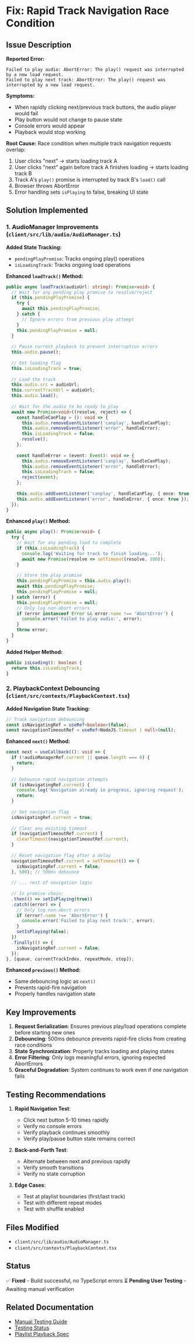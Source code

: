 # Fix: Rapid Track Navigation Race Condition

## Issue Description

**Reported Error:**
```
Failed to play audio: AbortError: The play() request was interrupted by a new load request.
Failed to play next track: AbortError: The play() request was interrupted by a new load request.
```

**Symptoms:**
- When rapidly clicking next/previous track buttons, the audio player would fail
- Play button would not change to pause state
- Console errors would appear
- Playback would stop working

**Root Cause:**
Race condition when multiple track navigation requests overlap:
1. User clicks "next" → starts loading track A
2. User clicks "next" again before track A finishes loading → starts loading track B
3. Track A's `play()` promise is interrupted by track B's `load()` call
4. Browser throws AbortError
5. Error handling sets `isPlaying` to false, breaking UI state

## Solution Implemented

### 1. AudioManager Improvements (`client/src/lib/audio/AudioManager.ts`)

**Added State Tracking:**
- `pendingPlayPromise`: Tracks ongoing play() operations
- `isLoadingTrack`: Tracks ongoing load operations

**Enhanced `loadTrack()` Method:**
```typescript
public async loadTrack(audioUrl: string): Promise<void> {
  // Wait for any pending play promise to resolve/reject
  if (this.pendingPlayPromise) {
    try {
      await this.pendingPlayPromise;
    } catch {
      // Ignore errors from previous play attempt
    }
    this.pendingPlayPromise = null;
  }
  
  // Pause current playback to prevent interruption errors
  this.audio.pause();
  
  // Set loading flag
  this.isLoadingTrack = true;
  
  // Load the track
  this.audio.src = audioUrl;
  this.currentTrackUrl = audioUrl;
  this.audio.load();
  
  // Wait for the audio to be ready to play
  await new Promise<void>((resolve, reject) => {
    const handleCanPlay = (): void => {
      this.audio.removeEventListener('canplay', handleCanPlay);
      this.audio.removeEventListener('error', handleError);
      this.isLoadingTrack = false;
      resolve();
    };
    
    const handleError = (event: Event): void => {
      this.audio.removeEventListener('canplay', handleCanPlay);
      this.audio.removeEventListener('error', handleError);
      this.isLoadingTrack = false;
      reject(event);
    };
    
    this.audio.addEventListener('canplay', handleCanPlay, { once: true });
    this.audio.addEventListener('error', handleError, { once: true });
  });
}
```

**Enhanced `play()` Method:**
```typescript
public async play(): Promise<void> {
  try {
    // Wait for any pending load to complete
    if (this.isLoadingTrack) {
      console.log('Waiting for track to finish loading...');
      await new Promise(resolve => setTimeout(resolve, 100));
    }
    
    // Store the play promise
    this.pendingPlayPromise = this.audio.play();
    await this.pendingPlayPromise;
    this.pendingPlayPromise = null;
  } catch (error) {
    this.pendingPlayPromise = null;
    // Only log non-abort errors
    if (error instanceof Error && error.name !== 'AbortError') {
      console.error('Failed to play audio:', error);
    }
    throw error;
  }
}
```

**Added Helper Method:**
```typescript
public isLoading(): boolean {
  return this.isLoadingTrack;
}
```

### 2. PlaybackContext Debouncing (`client/src/contexts/PlaybackContext.tsx`)

**Added Navigation State Tracking:**
```typescript
// Track navigation debouncing
const isNavigatingRef = useRef<boolean>(false);
const navigationTimeoutRef = useRef<NodeJS.Timeout | null>(null);
```

**Enhanced `next()` Method:**
```typescript
const next = useCallback((): void => {
  if (!audioManagerRef.current || queue.length === 0) {
    return;
  }
  
  // Debounce rapid navigation attempts
  if (isNavigatingRef.current) {
    console.log('Navigation already in progress, ignoring request');
    return;
  }
  
  // Set navigation flag
  isNavigatingRef.current = true;
  
  // Clear any existing timeout
  if (navigationTimeoutRef.current) {
    clearTimeout(navigationTimeoutRef.current);
  }
  
  // Reset navigation flag after a delay
  navigationTimeoutRef.current = setTimeout(() => {
    isNavigatingRef.current = false;
  }, 500); // 500ms debounce
  
  // ... rest of navigation logic
  
  // In promise chain:
  .then(() => setIsPlaying(true))
  .catch((error) => {
    // Only log non-abort errors
    if (error?.name !== 'AbortError') {
      console.error('Failed to play next track:', error);
    }
    setIsPlaying(false);
  })
  .finally(() => {
    isNavigatingRef.current = false;
  });
}, [queue, currentTrackIndex, repeatMode, stop]);
```

**Enhanced `previous()` Method:**
- Same debouncing logic as `next()`
- Prevents rapid-fire navigation
- Properly handles navigation state

## Key Improvements

1. **Request Serialization**: Ensures previous play/load operations complete before starting new ones
2. **Debouncing**: 500ms debounce prevents rapid-fire clicks from creating race conditions
3. **State Synchronization**: Properly tracks loading and playing states
4. **Error Filtering**: Only logs meaningful errors, ignoring expected AbortErrors
5. **Graceful Degradation**: System continues to work even if one navigation fails

## Testing Recommendations

1. **Rapid Navigation Test**:
   - Click next button 5-10 times rapidly
   - Verify no console errors
   - Verify playback continues smoothly
   - Verify play/pause button state remains correct

2. **Back-and-Forth Test**:
   - Alternate between next and previous rapidly
   - Verify smooth transitions
   - Verify no state corruption

3. **Edge Cases**:
   - Test at playlist boundaries (first/last track)
   - Test with different repeat modes
   - Test with shuffle enabled

## Files Modified

- `client/src/lib/audio/AudioManager.ts`
- `client/src/contexts/PlaybackContext.tsx`

## Status

✅ **Fixed** - Build successful, no TypeScript errors
⏳ **Pending User Testing** - Awaiting manual verification

## Related Documentation

- [Manual Testing Guide](./manual-testing-guide.md)
- [Testing Status](./testing-status.md)
- [Playlist Playback Spec](.kiro/specs/playlist-playback-enhancements/)

